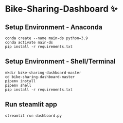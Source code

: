 # Bike-Sharing-Dashboard ✨

## Setup Environment - Anaconda
```
conda create --name main-ds python=3.9
conda activate main-ds
pip install -r requirements.txt
```

## Setup Environment - Shell/Terminal
```
mkdir bike-sharing-dashboard-master
cd bike-sharing-dashboard-master
pipenv install
pipenv shell
pip install -r requirements.txt
```

## Run steamlit app
```
streamlit run dashboard.py
```
